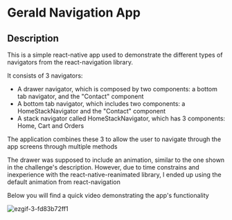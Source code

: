 # Gerald Navigation App

## Description
This is a simple react-native app used to demonstrate the different types of navigators from the react-navigation library.

It consists of 3 navigators:
- A drawer navigator, which is composed by two components: a bottom tab navigator, and the "Contact" component
- A bottom tab navigator, which includes two components: a HomeStackNavigator and the "Contact" component
- A stack navigator called HomeStackNavigator, which has 3 components: Home, Cart and Orders

The application combines these 3 to allow the user to navigate through the app screens through multiple methods

The drawer was supposed to include an animation, similar to the one shown in the challenge's description. However, due to time constrains and inexperience with the react-native-reanimated library, I ended up using the default animation from react-navigation

Below you will find a quick video demonstrating the app's functionality


![ezgif-3-fd83b72ff1](https://github.com/salamancakev/geraldApp/assets/41583893/69b0f737-ab85-4f24-8e42-27d5c03623d6)
